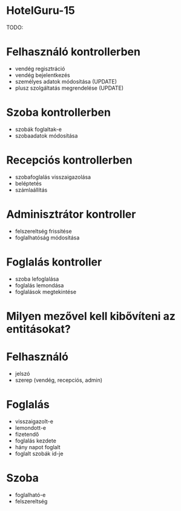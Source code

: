 # HotelGuru-15
TODO:
# Felhasználó kontrollerben
- vendég regisztráció
- vendég bejelentkezés
- személyes adatok módosítása (UPDATE)
- plusz szolgáltatás megrendelése (UPDATE)
# Szoba kontrollerben
- szobák foglaltak-e
- szobaadatok módosítása
# Recepciós kontrollerben
- szobafoglalás visszaigazolása
- beléptetés
- számlaállítás
# Adminisztrátor kontroller
- felszereltség frissítése
- foglalhatóság módosítása
# Foglalás kontroller
- szoba lefoglalása
- foglalás lemondása
- foglalások megtekintése

# Milyen mezővel kell kibővíteni az entitásokat?
# Felhasználó
- jelszó
- szerep (vendég, recepciós, admin)
# Foglalás
- visszaigazolt-e
- lemondott-e
- fizetendő
- foglalás kezdete
- hány napot foglalt
- foglalt szobák id-je
# Szoba
- foglalható-e
- felszereltség
